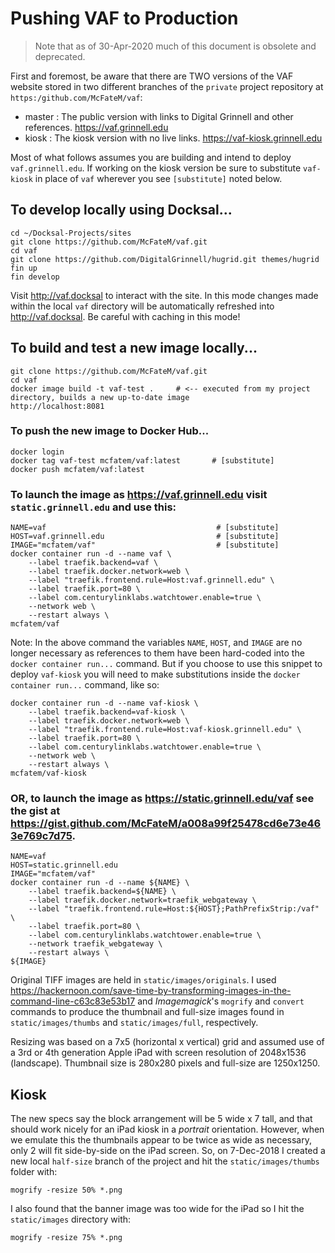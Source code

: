 # Pushing VAF to Production

> Note that as of 30-Apr-2020 much of this document is obsolete and deprecated.

First and foremost, be aware that there are TWO versions of the VAF website stored in two different branches of the `private` project repository at `https:/github.com/McFateM/vaf`:

  - master : The public version with links to Digital Grinnell and other references.  https://vaf.grinnell.edu
  - kiosk : The kiosk version with no live links.  https://vaf-kiosk.grinnell.edu

Most of what follows assumes you are building and intend to deploy `vaf.grinnell.edu`.  If working on the kiosk version be sure to substitute `vaf-kiosk` in place of `vaf` wherever you see `[substitute]` noted below.

## To develop locally using Docksal...

```
cd ~/Docksal-Projects/sites
git clone https://github.com/McFateM/vaf.git
cd vaf
git clone https://github.com/DigitalGrinnell/hugrid.git themes/hugrid
fin up
fin develop
```

Visit http://vaf.docksal to interact with the site.  In this mode changes made within the local `vaf` directory will be automatically refreshed into http://vaf.docksal.  Be careful with caching in this mode!

## To build and test a new image locally...

```
git clone https://github.com/McFateM/vaf.git
cd vaf
docker image build -t vaf-test .     # <-- executed from my project directory, builds a new up-to-date image
http://localhost:8081
```

### To push the new image to Docker Hub...

```
docker login
docker tag vaf-test mcfatem/vaf:latest       # [substitute]
docker push mcfatem/vaf:latest
```

### To launch the image as https://vaf.grinnell.edu visit `static.grinnell.edu` and use this:

```
NAME=vaf                                      # [substitute]
HOST=vaf.grinnell.edu                         # [substitute]
IMAGE="mcfatem/vaf"                           # [substitute]
docker container run -d --name vaf \
    --label traefik.backend=vaf \
    --label traefik.docker.network=web \
    --label "traefik.frontend.rule=Host:vaf.grinnell.edu" \
    --label traefik.port=80 \
    --label com.centurylinklabs.watchtower.enable=true \
    --network web \
    --restart always \
mcfatem/vaf
```
Note: In the above command the variables `NAME`, `HOST`, and `IMAGE` are no longer necessary as references to them have been hard-coded into the `docker container run...` command.  But if you choose to use this snippet to deploy `vaf-kiosk` you will need to make substitutions inside the `docker container run...` command, like so:

```
docker container run -d --name vaf-kiosk \
    --label traefik.backend=vaf-kiosk \
    --label traefik.docker.network=web \
    --label "traefik.frontend.rule=Host:vaf-kiosk.grinnell.edu" \
    --label traefik.port=80 \
    --label com.centurylinklabs.watchtower.enable=true \
    --network web \
    --restart always \
mcfatem/vaf-kiosk
```

### OR, to launch the image as https://static.grinnell.edu/vaf see the gist at https://gist.github.com/McFateM/a008a99f25478cd6e73e463e769c7d75.

```
NAME=vaf
HOST=static.grinnell.edu
IMAGE="mcfatem/vaf"
docker container run -d --name ${NAME} \
    --label traefik.backend=${NAME} \
    --label traefik.docker.network=traefik_webgateway \
    --label "traefik.frontend.rule=Host:${HOST};PathPrefixStrip:/vaf" \
    --label traefik.port=80 \
    --label com.centurylinklabs.watchtower.enable=true \
    --network traefik_webgateway \
    --restart always \
${IMAGE}
```

Original TIFF images are held in `static/images/originals`.  I used https://hackernoon.com/save-time-by-transforming-images-in-the-command-line-c63c83e53b17 and *Imagemagick*'s `mogrify` and `convert` commands to produce the thumbnail and full-size images found in `static/images/thumbs` and `static/images/full`, respectively.

Resizing was based on a 7x5 (horizontal x vertical) grid and assumed use of a 3rd or 4th generation Apple iPad with screen resolution of 2048x1536 (landscape).  Thumbnail size is 280x280 pixels and full-size are 1250x1250.

## Kiosk
The new specs say the block arrangement will be 5 wide x 7 tall, and that should work nicely for an iPad kiosk in a *portrait* orientation.  However, when we emulate this the thumbnails appear to be twice as wide as necessary, only 2 will fit side-by-side on the iPad screen.  So, on 7-Dec-2018 I created a new local `half-size` branch of the project and hit the `static/images/thumbs` folder with:

```
mogrify -resize 50% *.png
```

I also found that the banner image was too wide for the iPad so I hit the `static/images` directory with:

```
mogrify -resize 75% *.png
```
